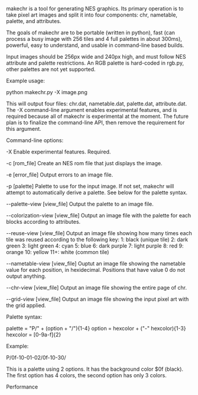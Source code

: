 makechr is a tool for generating NES graphics. Its primary operation is to take pixel art images and split it into four components: chr, nametable, palette, and attributes.

The goals of makechr are to be portable (written in python), fast (can process a busy image with 256 tiles and 4 full palettes in about 300ms), powerful, easy to understand, and usable in command-line based builds.

Input images should be 256px wide and 240px high, and must follow NES attribute and palette restrictions. An RGB palette is hard-coded in rgb.py, other palettes are not yet supported.

Example usage:

  python makechr.py -X image.png

This will output four files: chr.dat, nametable.dat, palette.dat, attribute.dat. The -X command-line argument enables experimental features, and is required because all of makechr is experimental at the moment. The future plan is to finalize the command-line API, then remove the requirement for this argument.

Command-line options:

  -X               Enable experimental features. Required.

  -c [rom_file]    Create an NES rom file that just displays the image.

  -e [error_file]  Output errors to an image file.

  -p [palette]     Palette to use for the input image. If not set, makechr will
                   attempt to automatically derive a palette. See below for the
                   palette syntax.

  --palette-view      [view_file]  Output the palette to an image file.

  --colorization-view [view_file]  Output an image file with the palette for
                                   each blocks according to attributes.

  --reuse-view        [view_file]  Output an image file showing how many times
                                   each tile was reused according to the
                                   following key:
                                   1: black (unique tile)
                                   2: dark green
                                   3: light green
                                   4: cyan
                                   5: blue
                                   6: dark purple
                                   7: light purple
                                   8: red
                                   9: orange
                                   10: yellow
                                   11+: white (common tile)

  --nametable-view    [view_file]  Ouptut an image file showing the nametable
                                   value for each position, in hexidecimal.
                                   Positions that have value 0 do not output
                                   anything.

  --chr-view          [view_file]  Output an image file showing the entire
                                   page of chr.

  --grid-view         [view_file]  Output an image file showing the input
                                   pixel art with the grid applied.

Palette syntax:

  palette  = "P/" + (option + "/"){1-4}
  option   = hexcolor + ("-" hexcolor){1-3}
  hexcolor = [0-9a-f]{2}

 Example:

  P/0f-10-01-02/0f-10-30/

  This is a palette using 2 options. It has the background color $0f (black).
  The first option has 4 colors, the second option has only 3 colors.

Performance
